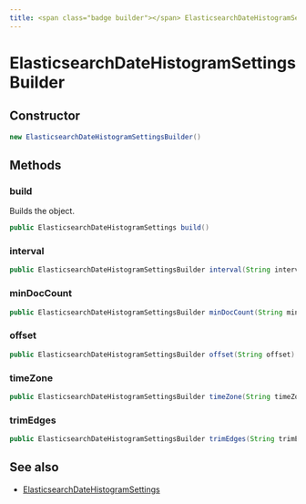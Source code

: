 ```yaml
---
title: <span class="badge builder"></span> ElasticsearchDateHistogramSettingsBuilder
---
```

# <span class="badge builder"></span> ElasticsearchDateHistogramSettingsBuilder

## Constructor

```java
new ElasticsearchDateHistogramSettingsBuilder()
```
## Methods

### <span class="badge object-method"></span> build

Builds the object.

```java
public ElasticsearchDateHistogramSettings build()
```

### <span class="badge object-method"></span> interval

```java
public ElasticsearchDateHistogramSettingsBuilder interval(String interval)
```

### <span class="badge object-method"></span> minDocCount

```java
public ElasticsearchDateHistogramSettingsBuilder minDocCount(String minDocCount)
```

### <span class="badge object-method"></span> offset

```java
public ElasticsearchDateHistogramSettingsBuilder offset(String offset)
```

### <span class="badge object-method"></span> timeZone

```java
public ElasticsearchDateHistogramSettingsBuilder timeZone(String timeZone)
```

### <span class="badge object-method"></span> trimEdges

```java
public ElasticsearchDateHistogramSettingsBuilder trimEdges(String trimEdges)
```

## See also

 * <span class="badge object-type-class"></span> [ElasticsearchDateHistogramSettings](./object-ElasticsearchDateHistogramSettings.md)
